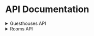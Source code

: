 # API Documentation

<details>
<summary>Guesthouses API</summary>

## Guesthouses API

### GET /api/v1/guesthouses

This endpoint returns a list of all active guesthouses.

#### Response

Returns a JSON array of guesthouses. Each object in the array contains the following properties:

- `brand_name`: The brand name of the guesthouse.
- `phone_number`: The phone number of the guesthouse.
- `email`: The email of the guesthouse.
- `description`: The description of the guesthouse.
- `pets`: A boolean indicating whether pets are allowed.
- `use_policy`: The use policy of the guesthouse.
- `checkin_hour`: The check-in hour of the guesthouse.
- `checkout_hour`: The checkout hour of the guesthouse.
- `active`: A boolean indicating whether the guesthouse is active.
- `address`: An object containing the address of the guesthouse.
- `payment_methods`: An array of payment methods available at the guesthouse.
- `average_rating`: The average rating of the guesthouse.

#### Parameters

- `search`: (Optional) A string to filter guesthouses by name. 
  - **Example Request**
    - ```sh
        curl -X GET "http://localhost:3000/api/v1/guesthouses?search=ana"
        ```
  - **Example Response**
    - ```json
      [
        {
          "id": 7,
          "brand_name": "Pousada Serrana",
          "phone_number": "01598308183",
          "email": "contato@serrana.com.br",
          "address_id": 7,
          "guesthouse_owner_id": 7,
          "description": "Descrição da Pousada Serrana",
          "pets": false,
          "use_policy": "Não é permitido fumar nas dependências da pousada",
          "checkout_hour": "12:00",
          "active": true,
          "address": {
            "id": 7,
            "street": "Avenida 0, 0000",
            "neighborhood": "Bairro 0",
            "city": "Ouro Preto",
            "postal_code": "01001-000",
            "state": "MG"
          },
          "payment_methods": [
            {
              "id": 1,
              "method": "credit_card"
            },
            {
              "id": 2,
              "method": "debit_card"
            },
            {
              "id": 3,
              "method": "pix"
            }
          ],
          "checkin_hour": "14:00",
          "average_rating": null
        },
        {
          "id": 8,
          "brand_name": "Pousada Praiana",
          "phone_number": "11598308183",
          "email": "contato@praiana.com.br",
          "address_id": 8,
          "guesthouse_owner_id": 8,
          "description": "Descrição da Pousada Praiana",
          "pets": true,
          "use_policy": "Não é permitido fumar nas dependências da pousada",
          "checkout_hour": "12:00",
          "active": true,
          "address": {
            "id": 8,
            "street": "Rua 1,  1000",
            "neighborhood": "Centro 1",
            "city": "Camboriu",
            "postal_code": "11001-000",
            "state": "SC"
          },
          "payment_methods": [
            {
              "id": 1,
              "method": "credit_card"
            },
            {
              "id": 2,
              "method": "debit_card"
            },
            {
              "id": 3,
              "method": "pix"
            }
          ],
          "checkin_hour": "14:00",
          "average_rating": null
        }
      ]
      ```

#### Error Response

- `500 Internal Server Error`: If there is any server error.

### GET /api/v1/guesthouses/:id

This endpoint returns a specific guesthouse.

#### Parameters

- `id`: The ID of the guesthouse.

#### Response

Returns a JSON object of the guesthouse with the same properties as listed in the `GET /api/v1/guesthouses` endpoint.

  - **Example Request**
    - ```sh
      curl -X GET "http://localhost:3000/api/v1/guesthouses/1"
      ```
  - **Example Response**
  - ```json
    {
      "id": 1,
      "brand_name": "Pousada Nascer do Sol",
      "phone_number": "01598308183",
      "email": "contato@nascerdosol.com.br",
      "address_id": 1,
      "guesthouse_owner_id": 1,
      "description": "Descrição da Pousada Nascer do Sol",
      "pets": false,
      "use_policy": "Não é permitido fumar nas dependências da pousada",
      "checkin_hour": "14:00",
      "checkout_hour": "12:00",
      "active": true,
      "address": {
        "id": 1,
        "street": "Avenida 0, 0000",
        "neighborhood": "Bairro 0",
        "city": "Itapetininga",
        "postal_code": "01001-000",
        "state": "SP"
      },
      "payment_methods": [
        {
          "id": 1,
          "method": "credit_card"
        },
        {
          "id": 2,
          "method": "debit_card"
        },
        {
          "id": 3,
          "method": "pix"
        }
      ],
      "average_rating": 4
    }
    ```

#### Error Response

- `404 Not Found`: If the guesthouse with the specified ID does not exist.
  - **Example Response**
  - ```json
    {
      "message": "Not found"
    }
    ```
- `500 Internal Server Error`: If there is any server error.
</details>

<details>
<summary>Rooms API</summary>

## Rooms API

### GET /api/v1/guesthouses/:id/rooms

This endpoint returns a list of rooms in a specific guesthouse.

#### Parameters

- `id`: The ID of the guesthouse.

#### Response

Returns a JSON array of rooms. Each object in the array contains the following properties:

- `name`: The name of the room.
- `description`: The description of the room.
- `size`: The size of the room.
- `max_people`: The maximum number of people allowed in the room.
- `daily_rate`: The daily rate for the room.
- `bathroom`: A boolean indicating whether the room has a bathroom.
- `balcony`: A boolean indicating whether the room has a balcony.
- `air_conditioning`: A boolean indicating whether the room has air conditioning.
- `tv`: A boolean indicating whether the room has a TV.
- `wardrobe`: A boolean indicating whether the room has a wardrobe.
- `safe`: A boolean indicating whether the room has a safe.
- `accessible`: A boolean indicating whether the room is accessible.
- `guesthouse_id`: The ID of the guesthouse the room belongs to.

  - **Example Request**

  - ```sh
    curl -X GET "http://localhost:3000/api/v1/guesthouses/1/rooms"
    ```

  - **Example Response**
  - ```json
    [
      {
        "id": 1,
        "name": "Quarto 1",
        "description": "Descrição do Quarto 1",
        "size": 20,
        "max_people": 2,
        "daily_rate": 100,
        "bathroom": true,
        "balcony": true,
        "air_conditioning": true,
        "tv": true,
        "wardrobe": true,
        "safe": true,
        "accessible": true,
        "guesthouse_id": 1
      },
      {
        "id": 2,
        "name": "Quarto 2",
        "description": "Descrição do Quarto 2",
        "size": 30,
        "max_people": 3,
        "daily_rate": 200,
        "bathroom": true,
        "balcony": true,
        "air_conditioning": true,
        "tv": true,
        "wardrobe": true,
        "safe": true,
        "accessible": true,
        "guesthouse_id": 1
      }
    ]
    ```
#### Error Response

- `200 OK`: If there are no rooms in the guesthouse.

### GET /api/v1/rooms/:id/availability

This endpoint checks the availability of a specific room.

#### Parameters

- `id`: The ID of the room.
- `check_in_date`: The desired check-in date.
- `check_out_date`: The desired check-out date.
- `number_of_guests`: The number of guests.

#### Response

Returns a JSON object with the following properties:

- `available`: A boolean indicating whether the room is available.
- `total_price`: The total price for the stay.
- `message`: A message indicating the availability of the room.

   - **Example Request**
  
    - ```sh
      curl -X GET "http://localhost:3000/api/v1/rooms/1/availability?check_in_date=2023-10-10&check_out_date=2023-10-15&number_of_guests=2"
      ```
  
    - **Example Response**

    - ```json
      {
        "available": true,
        "total_price": 500,
        "message": "Quarto disponível"
      }
      ```

#### Error Response

- `400 Bad Request`: If any of the required parameters are missing.

  - **Example Request**
  - ```sh
    curl -X GET "http://localhost:3000/api/v1/rooms/1/availability?check_in_date=2023-10-10"
    ```

  - **Example Response**
  
  - ```json
    {
      "message": "Preencha todos os campos!",
      "errors": [
        "Data de Check-out não pode estar em branco",
        "Quantidade de Hóspedes não pode estar em branco"
      ]
    }
    ```

- `409 Conflict`: If the room is not available.

  - **Example Request**
  - ```sh
    curl -X GET "http://localhost:3000/api/v1/rooms/1/availability?check_in_date=2023-10-10&check_out_date=2023-10-15&number_of_guests=5"
    ```

  - **Example Response**
  
  - ```json
    {
      "available": false,
      "message": "Quarto indisponível",
      "errors": [
        "Não está disponível neste período",
        "Não comporta este número de pessoas"
      ]
    }
    ```
</details>